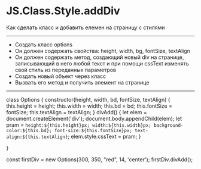 # JS.Class.Style.addDiv
Как сделать  класс и добавить елемен на  страницу с стилями

--------------------------------------------------------------------------
- Создать класс options
- Он должен содержать свойства: height, width, bg, fontSize, textAlign
- Он должен содержать метод, создающий новый div на странице, записывающий в него любой текст и при помощи cssText изменять свой стиль из переданных параметров
- Создать новый объект через класс
- Вызвать его метод и получить элемент на странице
---------------------------------------------------------------------------------------------------------

class Options {
    constructor(height, width, bd, fontSize, textAlign) {
        this.height = height;
        this.width = width;
        this.bd = bd;
        this.fontSize = fontSize;
        this.textAlign = textAlign;
    }
    divAdd() {
        let elem = document.createElement('div');
        document.body.appendChild(elem);
        let pram = `height:${this.height}px; width:${this.width}px; background-color:${this.bd}; font-size:${this.fontSize}px; text-align:${this.textAlign}`;
        elem.style.cssText = pram;
    }

}

const firstDiv = new Options(300, 350, "red", 14, 'center');
firstDiv.divAdd();
